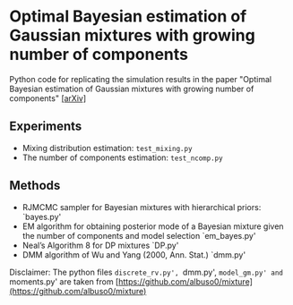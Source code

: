 # Optimal Bayesian estimation of Gaussian mixtures with growing number of components

Python code for replicating the simulation results in the paper "Optimal Bayesian estimation of Gaussian mixtures with growing number of components" [[arXiv]](https://arxiv.org/abs/2007.09284)


## Experiments

* Mixing distribution estimation: `test_mixing.py`
* The number of components estimation: `test_ncomp.py`

## Methods

* RJMCMC sampler for Bayesian mixtures with hierarchical priors: `bayes.py'
* EM algorithm for obtaining posterior mode of a Bayesian mixture given the number of components and model selection `em_bayes.py'
* Neal’s Algorithm 8 for DP mixtures `DP.py'
* DMM algorithm of Wu and Yang (2000, Ann. Stat.) `dmm.py'


Disclaimer:
The python files `discrete_rv.py', `dmm.py', `model_gm.py' and `moments.py' are taken from [https://github.com/albuso0/mixture](https://github.com/albuso0/mixture)
